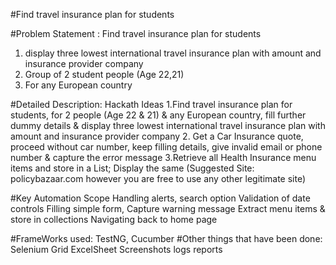#Find travel insurance plan for students

#Problem Statement : Find travel insurance plan for students
1. display three lowest international  travel insurance plan with amount and insurance provider company
2. Group of  2 student people (Age 22,21)
3. For any European country

#Detailed Description: Hackath Ideas
1.Find travel insurance plan for students, for 2 people (Age 22 & 21) & any European country, fill further dummy details & display three lowest international  travel insurance plan with amount and insurance provider company
2. Get a Car Insurance quote, proceed without  car number, keep filling details, give invalid email or phone number & capture the error message
3.Retrieve all Health Insurance menu items and store in a List; Display the same
(Suggested Site: policybazaar.com however you are free to use any other legitimate site)

#Key Automation Scope
Handling alerts, search option
Validation of date controls
Filling simple form, Capture warning message
Extract menu items & store in collections
Navigating back to home page

#FrameWorks used:
	TestNG, Cucumber
#Other things that have been done:
	Selenium Grid
	ExcelSheet
	Screenshots
	logs
	reports